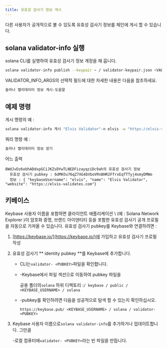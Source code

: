 ```yaml
---
title: 유효성 검사기 정보 게시
---
```


다른 사용자가 공개적으로 볼 수 있도록 유효성 검사기 정보를 체인에 게시 할 수 있습니다.

## solana validator-info 실행

solana CLI를 실행하여 유효성 검사기 정보 계정을 채 웁니다.

```bash
solana validator-info publish --keypair ~ / validator-keypair.json <VALIDATOR_INFO_ARGS> <VALIDATOR_NAME>
```

VALIDATOR_INFO_ARGS의 선택적 필드에 대한 자세한 내용은 다음을 참조하세요.

```bash
솔라나 밸리데이터 정보 게시-도움말
```

## 예제 명령

게시 명령의 예 :

```bash
solana validator-info 게시 "Elvis Validator"-n elvis -w "https://elvis-validates.com"
```

쿼리 명령 예 :

```bash
솔라나 밸리데이터 정보 얻기
```

어느 출력

```text
8WdJvDz6obhADdxpGCiJKZsDYwTLNEDFizayqziDc9ah의 유효성 검사기 정보
  유효성 검사기 pubkey : 6dMH3u76qZ7XG4bVboVRnBHR2FfrxEqTTTyj4xmyDMWo
  정보 : { "keybaseUsername": "elvis", "name": "Elvis Validator", "website": "https://elvis-validates.com"}
```

## 키베이스

Keybase 사용자 이름을 포함하면 클라이언트 애플리케이션 \ (예 : Solana Network Explorer \)이 암호화 증명, 브랜드 아이덴티티 등을 포함한 유효성 검사기 공개 프로필을 자동으로 가져올 수 있습니다. 유효성 검사기 pubkey를 Keybase와 연결하려면 :

1. [https://keybase.io/](https://keybase.io/)에 가입하고 유효성 검사기 프로필 작성
2. 유효성 검사기 ** identity pubkey **를 Keybase에 추가합니다.

   - CLI는`validator- <PUBKEY>`파일을 확인합니다.
   - -Keybase에서 파일 섹션으로 이동하여 pubkey 파일을

     공용 폴더의`solana` 하위 디렉토리 :`/ keybase / public / <KEYBASE_USERNAME> / solana`

   - -pubkey를 확인하려면 다음을 성공적으로 탐색 할 수 있는지 확인하십시오.

     `https://keybase.pub/ <KEYBASE_USERNAME> / solana / validator- <PUBKEY>`

3. Keybase 사용자 이름으로`solana validator-info`를 추가하거나 업데이트합니다. 그만큼

   -로컬 컴퓨터에`validator- <PUBKEY>`라는 빈 파일을 만듭니다.
